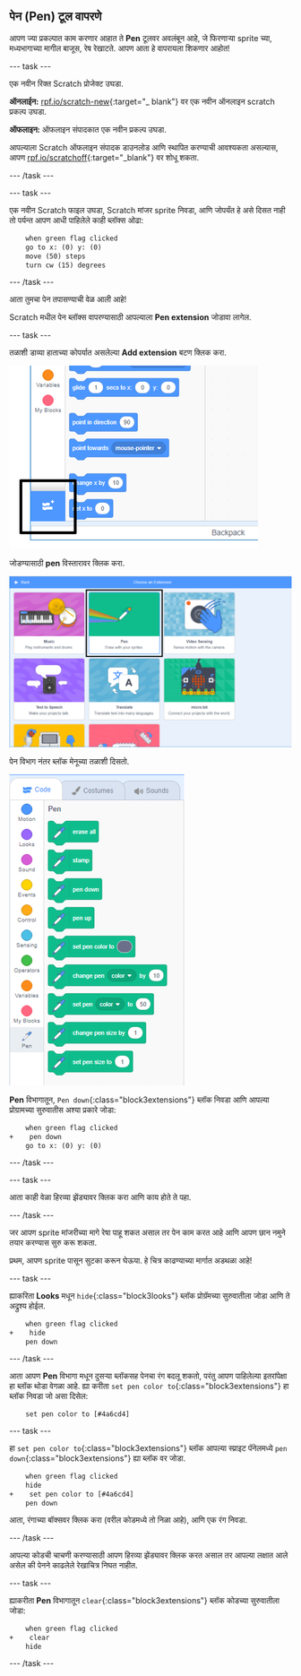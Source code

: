 ## पेन (Pen) टूल वापरणे

आपण ज्या प्रकल्पात काम करणार आहात ते **Pen** टूलवर अवलंबून आहे, जे फिरणाऱ्या sprite च्या, मध्यभागाच्या मागील बाजूस, रेष रेखाटते. आपण आता हे वापरायला शिकणार आहोत!

\--- task \---

एक नवीन रिक्त Scratch प्रोजेक्ट उघडा.

**ऑनलाईन:** [rpf.io/scratch-new](http://rpf.io/scratch-new){:target="_ blank"} वर एक नवीन ऑनलाइन scratch प्रकल्प उघडा.

**ऑफलाइन:** ऑफलाइन संपादकात एक नवीन प्रकल्प उघडा.

आपल्याला Scratch ऑफलाइन संपादक डाउनलोड आणि स्थापित करण्याची आवश्यकता असल्यास, आपण [rpf.io/scratchoff](http://rpf.io/scratchoff){:target="_blank"} वर शोधू शकता.

\--- /task \---

\--- task \---

एक नवीन Scratch फाइल उघडा, Scratch मांजर sprite निवडा, आणि जोपर्यंत हे असे दिसत नाही तो पर्यन्त आपण आधी पाहिलेले काही ब्लॉक्स ओढा:

```blocks3
    when green flag clicked
    go to x: (0) y: (0)
    move (50) steps
    turn cw (15) degrees
```

\--- /task \---

आता तुमचा पेन तपासण्याची वेळ आली आहे!

Scratch मधील पेन ब्लॉक्स वापरण्यासाठी आपल्याला **Pen extension** जोडावा लागेल.

\--- task \---

तळाशी डाव्या हाताच्या कोपर्यात असलेल्या **Add extension** बटण क्लिक करा.

![add extension button highlighted](images/add-extension-annotated.png)

जोडण्यासाठी **pen** विस्तारावर क्लिक करा.

![pen extension highlighted](images/click-pen-annotated.png)

पेन विभाग नंतर ब्लॉक मेनूच्या तळाशी दिसतो.

![pen extension blocks](images/pen-extension-blocks.png)

**Pen** विभागातून, `Pen down`{:class="block3extensions"} ब्लॉक निवडा आणि आपल्या प्रोग्रामच्या सुरुवातीस अश्या प्रकारे जोडा:

```blocks3
    when green flag clicked
+    pen down
    go to x: (0) y: (0)
```

\--- /task \---

\--- task \---

आता काही वेळा हिरव्या झेंड्यावर क्लिक करा आणि काय होते ते पहा.

\--- /task \---

जर आपण sprite मांजरीच्या मागे रेषा पाहू शकत असाल तर पेन काम करत आहे आणि आपण छान नमुने तयार करण्यास सुरु करू शकता.

प्रथम, आपण sprite पासून सुटका करून घेऊया. हे चित्र काढण्याच्या मार्गात अडथळा आहे!

\--- task \---

ह्याकरिता **Looks** मधून `hide`{:class="block3looks"} ब्लॉक प्रोग्रॅमच्या सुरुवातीला जोडा आणि ते अद्रुश्य होईल.

```blocks3
    when green flag clicked
+    hide
    pen down
```

\--- /task \---

आता आपण **Pen** विभागा मधून दुसर्‍या ब्लॉकसह पेनचा रंग बदलू शकतो, परंतु आपण पाहिलेल्या इतरांपेक्षा हा ब्लॉक थोडा वेगळा आहे. ह्या करीता `set pen color to`{:class="block3extensions"} हा ब्लॉक निवडा जो असा दिसेल:

```blocks3
    set pen color to [#4a6cd4]
```

\--- task \---

हा `set pen color to`{:class="block3extensions"} ब्लॉक आपल्या स्प्राइट पॅनेलमध्ये `pen down`{:class="block3extensions"} ह्या ब्लॉक वर जोडा.

```blocks3
    when green flag clicked
    hide
+    set pen color to [#4a6cd4]
    pen down
```

आता, रंगाच्या बॉक्सवर क्लिक करा (वरील कोडमध्ये तो निळा आहे), आणि एक रंग निवडा.

\--- /task \---

आपल्या कोडची चाचणी करण्यासाठी आपण हिरव्या झेंड्यावर क्लिक करत असाल तर आपल्या लक्षात आले असेल की पेनने काढलेले रेखाचित्र निघत नाहीत.

\--- task \---

ह्याकरीता **Pen** विभागातून `clear`{:class="block3extensions"} ब्लॉक कोडच्या सुरुवातीला जोडा:

```blocks3
    when green flag clicked
+    clear
    hide
```

\--- /task \---